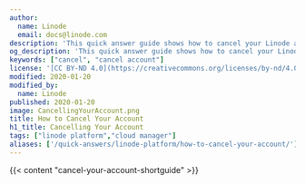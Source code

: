 ```yaml
---
author:
  name: Linode
  email: docs@linode.com
description: 'This quick answer guide shows how to cancel your Linode account through the Cloud Manager.'
og_description: 'This quick answer guide shows how to cancel your Linode account through the Cloud Manager.'
keywords: ["cancel", "cancel account"]
license: '[CC BY-ND 4.0](https://creativecommons.org/licenses/by-nd/4.0)'
modified: 2020-01-20
modified_by:
  name: Linode
published: 2020-01-20
image: CancellingYourAccount.png
title: How to Cancel Your Account
h1_title: Cancelling Your Account
tags: ["linode platform","cloud manager"]
aliases: ['/quick-answers/linode-platform/how-to-cancel-your-account/']
---
```


{{< content "cancel-your-account-shortguide" >}}
